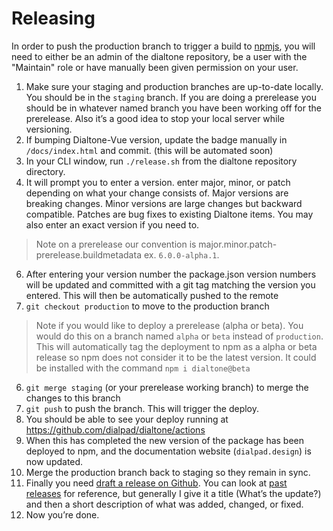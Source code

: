 # Releasing

In order to push the production branch to trigger a build to [npmjs](https://npmjs.com), you will need to either be an admin of the dialtone repository, be a user with the "Maintain" role or have manually been given permission on your user.

1. Make sure your staging and production branches are up-to-date locally. You should be in the `staging` branch. If you are doing a prerelease you should be in whatever named branch you have been working off for the prerelease. Also it’s a good idea to stop your local server while versioning.
2. If bumping Dialtone-Vue version, update the badge manually in `/docs/index.html` and commit. (this will be automated soon)
3. In your CLI window, run `./release.sh` from the dialtone repository directory.
4. It will prompt you to enter a version. enter major, minor, or patch depending on what your change consists of. Major versions are breaking changes. Minor versions are large changes but backward compatible. Patches are bug fixes to existing Dialtone items. You may also enter an exact version if you need to.
> Note on a prerelease our convention is major.minor.patch-prerelease.buildmetadata ex. `6.0.0-alpha.1`.
6. After entering your version number the package.json version numbers will be updated and committed with a git tag matching the version you entered. This will then be automatically pushed to the remote
5. `git checkout production` to move to the production branch
> Note if you would like to deploy a prerelease (alpha or beta). You would do this on a branch named `alpha` or `beta` instead of `production`. This will automatically tag the deployment to npm as a alpha or beta release so npm does not consider it to be the latest version. It could be installed with the command `npm i dialtone@beta`
6. `git merge staging` (or your prerelease working branch) to merge the changes to this branch
7. `git push` to push the branch. This will trigger the deploy.
7. You should be able to see your deploy running at https://github.com/dialpad/dialtone/actions
8. When this has completed the new version of the package has been deployed to npm, and the documentation website (`dialpad.design`) is now updated.
9. Merge the production branch back to staging so they remain in sync.
10. Finally you need [draft a release on Github](https://github.com/dialpad/dialtone/releases/new). You can look at [past releases](https://github.com/dialpad/dialtone/releases/tag/v5.13.0) for reference, but generally I give it a title (What’s the update?) and then a short description of what was added, changed, or fixed.
11. Now you’re done.
